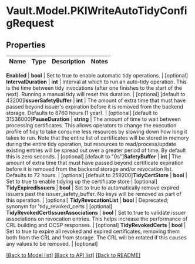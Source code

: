 # Vault.Model.PKIWriteAutoTidyConfigRequest

## Properties

Name | Type | Description | Notes
------------ | ------------- | ------------- | -------------

**Enabled** | **bool** | Set to true to enable automatic tidy operations. | [optional] **IntervalDuration** | **int** | Interval at which to run an auto-tidy operation. This is the time between tidy invocations (after one finishes to the start of the next). Running a manual tidy will reset this duration. | [optional] [default to 43200]**IssuerSafetyBuffer** | **int** | The amount of extra time that must have passed beyond issuer&#x27;s expiration before it is removed from the backend storage. Defaults to 8760 hours (1 year). | [optional] [default to 31536000]**PauseDuration** | **string** | The amount of time to wait between processing certificates. This allows operators to change the execution profile of tidy to take consume less resources by slowing down how long it takes to run. Note that the entire list of certificates will be stored in memory during the entire tidy operation, but resources to read/process/update existing entries will be spread out over a greater period of time. By default this is zero seconds. | [optional] [default to "0s"]**SafetyBuffer** | **int** | The amount of extra time that must have passed beyond certificate expiration before it is removed from the backend storage and/or revocation list. Defaults to 72 hours. | [optional] [default to 259200]**TidyCertStore** | **bool** | Set to true to enable tidying up the certificate store | [optional] **TidyExpiredIssuers** | **bool** | Set to true to automatically remove expired issuers past the issuer_safety_buffer. No keys will be removed as part of this operation. | [optional] **TidyRevocationList** | **bool** | Deprecated; synonym for &#x27;tidy_revoked_certs | [optional] **TidyRevokedCertIssuerAssociations** | **bool** | Set to true to validate issuer associations on revocation entries. This helps increase the performance of CRL building and OCSP responses. | [optional] **TidyRevokedCerts** | **bool** | Set to true to expire all revoked and expired certificates, removing them both from the CRL and from storage. The CRL will be rotated if this causes any values to be removed. | [optional] 

[[Back to Model list]](../README.md#documentation-for-models) [[Back to API list]](../README.md#documentation-for-api-endpoints) [[Back to README]](../README.md)

